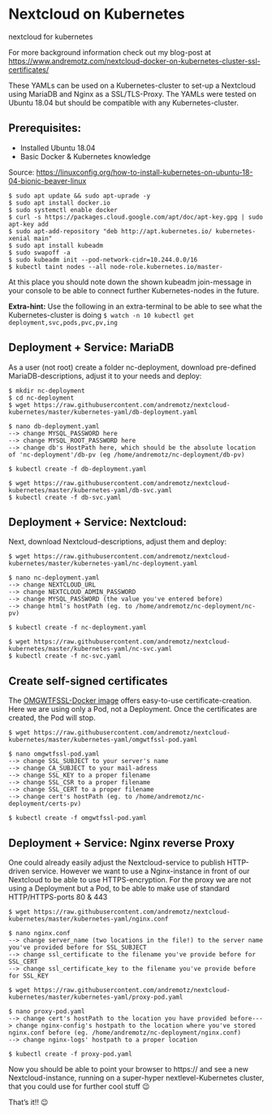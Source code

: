 # Nextcloud on Kubernetes
nextcloud for kubernetes

For more background information check out my blog-post at https://www.andremotz.com/nextcloud-docker-on-kubernetes-cluster-ssl-certificates/ 

These YAMLs can be used on a Kubernetes-cluster to set-up a Nextcloud using MariaDB and Nginx as a SSL/TLS-Proxy. The YAMLs were tested on Ubuntu 18.04 but should be compatible with any Kubernetes-cluster.

## Prerequisites:
* Installed Ubuntu 18.04 
* Basic Docker & Kubernetes knowledge

Source: https://linuxconfig.org/how-to-install-kubernetes-on-ubuntu-18-04-bionic-beaver-linux

```
$ sudo apt update && sudo apt-uprade -y
$ sudo apt install docker.io
$ sudo systemctl enable docker
$ curl -s https://packages.cloud.google.com/apt/doc/apt-key.gpg | sudo apt-key add
$ sudo apt-add-repository "deb http://apt.kubernetes.io/ kubernetes-xenial main"
$ sudo apt install kubeadm
$ sudo swapoff -a
$ sudo kubeadm init --pod-network-cidr=10.244.0.0/16
$ kubectl taint nodes --all node-role.kubernetes.io/master-
```
At this place you should note down the shown kubeadm join-message in your console to be able to connect further Kubernetes-nodes in the future.

**Extra-hint:** Use the following in an extra-terminal to be able to see what the Kubernetes-cluster is doing
`$ watch -n 10 kubectl get deployment,svc,pods,pvc,pv,ing`

## Deployment + Service: MariaDB
As a user (not root) create a folder nc-deployment, download pre-defined MariaDB-descriptions, adjust it to your needs and deploy:
```
$ mkdir nc-deployment
$ cd nc-deployment
$ wget https://raw.githubusercontent.com/andremotz/nextcloud-kubernetes/master/kubernetes-yaml/db-deployment.yaml

$ nano db-deployment.yaml
--> change MYSQL_PASSWORD here
--> change MYSQL_ROOT_PASSWORD here
--> change db's HostPath here, which should be the absolute location of 'nc-deployment'/db-pv (eg /home/andremotz/nc-deployment/db-pv)

$ kubectl create -f db-deployment.yaml

$ wget https://raw.githubusercontent.com/andremotz/nextcloud-kubernetes/master/kubernetes-yaml/db-svc.yaml
$ kubectl create -f db-svc.yaml
```

## Deployment + Service: Nextcloud:
Next, download Nextcloud-descriptions, adjust them and deploy:
```
$ wget https://raw.githubusercontent.com/andremotz/nextcloud-kubernetes/master/kubernetes-yaml/nc-deployment.yaml

$ nano nc-deployment.yaml
--> change NEXTCLOUD_URL
--> change NEXTCLOUD_ADMIN_PASSWORD
--> change MYSQL_PASSWORD (the value you've entered before)
--> change html's hostPath (eg. to /home/andremotz/nc-deployment/nc-pv)

$ kubectl create -f nc-deployment.yaml

$ wget https://raw.githubusercontent.com/andremotz/nextcloud-kubernetes/master/kubernetes-yaml/nc-svc.yaml
$ kubectl create -f nc-svc.yaml
```

## Create self-signed certificates
The [OMGWTFSSL-Docker image](https://hub.docker.com/r/paulczar/omgwtfssl/) offers easy-to-use certificate-creation. Here we are using only a Pod, not a Deployment. Once the certificates are created, the Pod will stop.
```
$ wget https://raw.githubusercontent.com/andremotz/nextcloud-kubernetes/master/kubernetes-yaml/omgwtfssl-pod.yaml

$ nano omgwtfssl-pod.yaml
--> change SSL_SUBJECT to your server's name
--> change CA_SUBJECT to your mail-adress
--> change SSL_KEY to a proper filename
--> change SSL_CSR to a proper filename
--> change SSL_CERT to a proper filename
--> change cert's hostPath (eg. to /home/andremotz/nc-deployment/certs-pv)

$ kubectl create -f omgwtfssl-pod.yaml
```

## Deployment + Service: Nginx reverse Proxy
One could already easily adjust the Nextcloud-service to publish HTTP-driven service. However we want to use a Nginx-instance in front of our Nextcloud to be able to use HTTPS-encryption. For the proxy we are not using a Deployment but a Pod, to be able to make use of standard HTTP/HTTPS-ports 80 & 443
```
$ wget https://raw.githubusercontent.com/andremotz/nextcloud-kubernetes/master/kubernetes-yaml/nginx.conf

$ nano nginx.conf
--> change server_name (two locations in the file!) to the server name you've provided before for SSL_SUBJECT
--> change ssl_certificate to the filename you've provide before for SSL_CERT
--> change ssl_certificate_key to the filename you've provide before for SSL_KEY

$ wget https://raw.githubusercontent.com/andremotz/nextcloud-kubernetes/master/kubernetes-yaml/proxy-pod.yaml

$ nano proxy-pod.yaml
--> change cert's hostPath to the location you have provided before---> change nginx-config's hostpath to the location where you've stored nginx.conf before (eg. /home/andremotz/nc-deployment/nginx.conf)
--> change nginx-logs' hostpath to a proper location

$ kubectl create -f proxy-pod.yaml
```
Now you should be able to point your browser to https://<yourserver> and see a new Nextcloud-instance, running on a super-hyper nextlevel-Kubernetes cluster, that you could use for further cool stuff 😉

That’s it!! 😉
